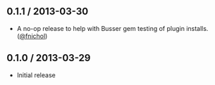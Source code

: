 ## 0.1.1 / 2013-03-30

* A no-op release to help with Busser gem testing of plugin installs. ([@fnichol][])

## 0.1.0 / 2013-03-29

* Initial release

[@fnichol]: https://github.com/fnichol
<!--- The following link definition list is generated by PimpMyChangelog --->
[@fnichol]: https://github.com/fnichol